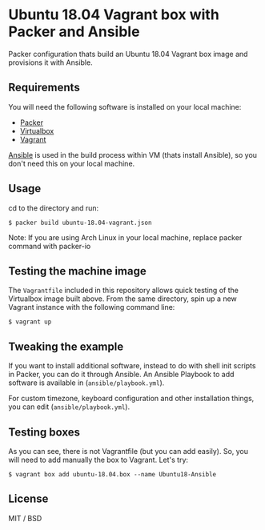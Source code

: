 Ubuntu 18.04 Vagrant box with Packer and Ansible
===============================================

Packer configuration thats build an Ubuntu 18.04 Vagrant box image and provisions it with Ansible.

## Requirements

You will need the following software is installed on your local machine:

* [Packer](http://www.packer.io/)
* [Virtualbox](https://www.virtualbox.org/)
* [Vagrant](http://vagrantup.com/)

[Ansible](http://docs.ansible.com/intro_installation.html) is used in the build process within VM (thats install Ansible), so you don't need this on your local machine.

## Usage

cd to the directory and run:

```SHELL
$ packer build ubuntu-18.04-vagrant.json
```

Note: If you are using Arch Linux in your local machine, replace packer command with packer-io


## Testing the machine image

The `Vagrantfile` included in this repository allows quick testing of the Virtualbox image built above. From the same directory, spin up a new Vagrant instance with the following command line:

```
$ vagrant up
```

## Tweaking the example

If you want to install additional software, instead to do with shell init scripts in Packer, you can do it through Ansible. An Ansible Playbook to add software is available in (`ansible/playbook.yml`).

For custom timezone, keyboard configuration and other installation things, you can edit (`ansible/playbook.yml`).   

## Testing boxes 

As you can see, there is not Vagrantfile (but you can add easily). So, you will need to add manually the box to Vagrant. Let's try:

```
$ vagrant box add ubuntu-18.04.box --name Ubuntu18-Ansible
```

## License

MIT / BSD

